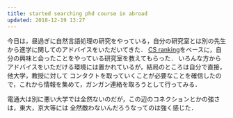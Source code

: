 ```yaml
---
title: started searching phd course in abroad
updated: 2018-12-19 13:27
---
```

今日は，昼過ぎに自然言語処理の研究をやっている，自分の研究室とは別の先生から進学に関してのアドバイスをいただいてきた．
[CS ranking](http://csrankings.org/#/index?nlp&world)をベースに，自分の興味と会ったことをやっている研究室を教えてもらった．
いろんな方からアドバイスをいただける環境には置かれているが，結局のところは自分で直接，他大学，教授に対して
コンタクトを取っていくことが必要なことを確信したので，これから情報を集めて，ガンガン連絡を取ろうとして行ってみる．

電通大は別に悪い大学では全然ないのだが，この辺のコネクションとかの強さは，東大，京大等には
全然敵わないんだろうなってのは強く感じた．
